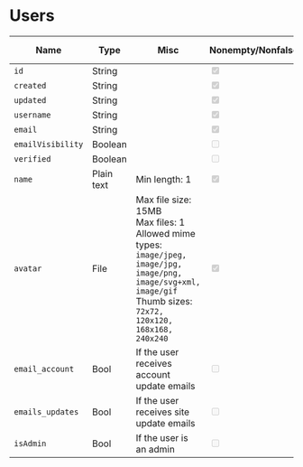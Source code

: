 # Users

| Name              | Type       | Misc                                                                                                                                                                             | Nonempty/Nonfalsey                                         | Unique                                                     | System field                                               |
| ----------------- | ---------- | -------------------------------------------------------------------------------------------------------------------------------------------------------------------------------- | ---------------------------------------------------------- | ---------------------------------------------------------- | ---------------------------------------------------------- |
| `id`              | String     |                                                                                                                                                                                  | <input class="mdcheck" type="checkbox" checked disabled /> | <input class="mdcheck" type="checkbox" checked disabled /> | <input class="mdcheck" type="checkbox" checked disabled /> |
| `created`         | String     |                                                                                                                                                                                  | <input class="mdcheck" type="checkbox" checked disabled /> | <input class="mdcheck" type="checkbox" disabled />         | <input class="mdcheck" type="checkbox" checked disabled /> |
| `updated`         | String     |                                                                                                                                                                                  | <input class="mdcheck" type="checkbox" checked disabled /> | <input class="mdcheck" type="checkbox" disabled />         | <input class="mdcheck" type="checkbox" checked disabled /> |
| `username`        | String     |                                                                                                                                                                                  | <input class="mdcheck" type="checkbox" checked disabled /> | <input class="mdcheck" type="checkbox" checked disabled /> | <input class="mdcheck" type="checkbox" checked disabled /> |
| `email`           | String     |                                                                                                                                                                                  | <input class="mdcheck" type="checkbox" checked disabled /> | <input class="mdcheck" type="checkbox" disabled />         | <input class="mdcheck" type="checkbox" checked disabled /> |
| `emailVisibility` | Boolean    |                                                                                                                                                                                  | <input class="mdcheck" type="checkbox" disabled />         | <input class="mdcheck" type="checkbox" disabled />         | <input class="mdcheck" type="checkbox" checked disabled /> |
| `verified`        | Boolean    |                                                                                                                                                                                  | <input class="mdcheck" type="checkbox" disabled />         | <input class="mdcheck" type="checkbox" disabled />         | <input class="mdcheck" type="checkbox" checked disabled /> |
| `name`            | Plain text | Min length: 1                                                                                                                                                                    | <input class="mdcheck" type="checkbox" checked disabled /> | <input class="mdcheck" type="checkbox" disabled />         | <input class="mdcheck" type="checkbox" disabled />         |
| `avatar`          | File       | Max file size: 15MB<br />Max files: 1<br />Allowed mime types: `image/jpeg, image/jpg, image/png, image/svg+xml, image/gif`<br />Thumb sizes: `72x72, 120x120, 168x168, 240x240` | <input class="mdcheck" type="checkbox" checked disabled /> |                                                            | <input class="mdcheck" type="checkbox" disabled />         |
| `email_account`   | Bool       | If the user receives account update emails                                                                                                                                       | <input class="mdcheck" type="checkbox" disabled />         | <input class="mdcheck" type="checkbox" disabled />         | <input class="mdcheck" type="checkbox" disabled />         |
| `emails_updates`  | Bool       | If the user receives site update emails                                                                                                                                          | <input class="mdcheck" type="checkbox" disabled />         | <input class="mdcheck" type="checkbox" disabled />         | <input class="mdcheck" type="checkbox" disabled />         |
| `isAdmin`         | Bool       | If the user is an admin                                                                                                                                                          | <input class="mdcheck" type="checkbox" disabled />         | <input class="mdcheck" type="checkbox" disabled />         | <input class="mdcheck" type="checkbox" disabled />         |

